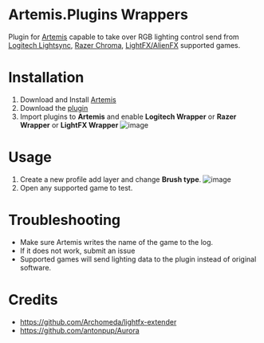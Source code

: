 # Artemis.Plugins Wrappers

Plugin for [Artemis](https://artemis-rgb.com/) capable to take over RGB lighting control send from [Logitech Lightsync](https://github.com/xyj-3/lightsync-games/blob/master/lightsync-games.md), [Razer Chroma](https://www.razer.com/chroma-workshop#--games), [LightFX/AlienFX](https://web.archive.org/web/20200901235340/https://www.dell.com/support/article/en-us/sln320411/alienware-alienfx-supported-games?lang=en) supported games.

# Installation
1. Download and Install [Artemis](https://artemis-rgb.com/)
2. Download the [plugin](https://github.com/chaixshot/Artemis.Plugins.Wrappers/releases/tag/Build)
3. Import plugins to **Artemis** and enable **Logitech Wrapper** or **Razer Wrapper** or **LightFX Wrapper**
![image](https://github.com/user-attachments/assets/03dd9e8f-fc46-4e74-8bc3-44a0f8dd3fef)

# Usage
1. Create a new profile add layer and change **Brush type**.
![image](https://github.com/user-attachments/assets/9b251da3-5ded-4a36-8317-4aef5bdb4716)
2. Open any supported game to test.

# Troubleshooting
* Make sure Artemis writes the name of the game to the log.
* If it does not work, submit an issue
* Supported games will send lighting data to the plugin instead of original software.

# Credits
* https://github.com/Archomeda/lightfx-extender
* https://github.com/antonpup/Aurora
